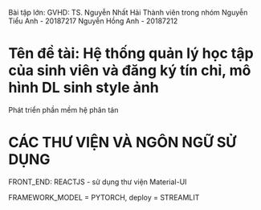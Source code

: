 


Bài tập lớn: 
GVHD: TS. Nguyễn Nhất Hải
Thành viên trong nhóm
Nguyễn Tiểu Anh - 20187217
Nguyễn Hồng Anh - 20187212


Tên đề tài:
Hệ thống quản lý học tập của sinh viên và đăng ký tín chỉ, mô hình DL sinh style ảnh 
=======
Phát triển phần mềm hệ phân tán

CÁC THƯ VIỆN VÀ NGÔN NGỮ SỬ DỤNG
=======
FRONT_END: REACTJS - sử dụng thư viện Material-UI

FRAMEWORK_MODEL = PYTORCH, deploy = STREAMLIT 

